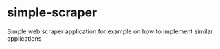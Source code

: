 # simple-scraper

Simple web scraper application for example on how to implement similar applications
